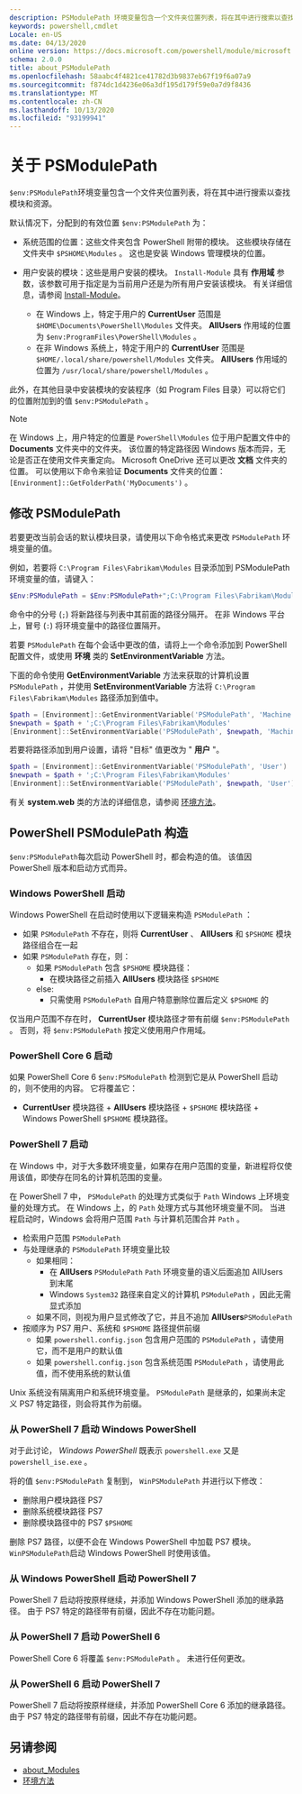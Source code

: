 ```yaml
---
description: PSModulePath 环境变量包含一个文件夹位置列表，将在其中进行搜索以查找模块和资源。
keywords: powershell,cmdlet
Locale: en-US
ms.date: 04/13/2020
online version: https://docs.microsoft.com/powershell/module/microsoft.powershell.core/about/about_PSModulePath?view=powershell-7.1&WT.mc_id=ps-gethelp
schema: 2.0.0
title: about_PSModulePath
ms.openlocfilehash: 58aabc4f4821ce41782d3b9837eb67f19f6a07a9
ms.sourcegitcommit: f874dc1d4236e06a3df195d179f59e0a7d9f8436
ms.translationtype: MT
ms.contentlocale: zh-CN
ms.lasthandoff: 10/13/2020
ms.locfileid: "93199941"
---
```

# <a name="about-psmodulepath"></a>关于 PSModulePath

`$env:PSModulePath`环境变量包含一个文件夹位置列表，将在其中进行搜索以查找模块和资源。

默认情况下，分配到的有效位置 `$env:PSModulePath` 为：

- 系统范围的位置：这些文件夹包含 PowerShell 附带的模块。 这些模块存储在文件夹中 `$PSHOME\Modules` 。 这也是安装 Windows 管理模块的位置。

- 用户安装的模块：这些是用户安装的模块。
  `Install-Module` 具有 **作用域** 参数，该参数可用于指定是为当前用户还是为所有用户安装该模块。 有关详细信息，请参阅 [Install-Module](xref:PowerShellGet.Install-Module)。

  - 在 Windows 上，特定于用户的 **CurrentUser** 范围是 `$HOME\Documents\PowerShell\Modules` 文件夹。 **AllUsers** 作用域的位置为 `$env:ProgramFiles\PowerShell\Modules` 。
  - 在非 Windows 系统上，特定于用户的 **CurrentUser** 范围是 `$HOME/.local/share/powershell/Modules` 文件夹。 **AllUsers** 作用域的位置为 `/usr/local/share/powershell/Modules` 。

此外，在其他目录中安装模块的安装程序（如 Program Files 目录）可以将它们的位置附加到的值 `$env:PSModulePath` 。

> [!NOTE]
> 在 Windows 上，用户特定的位置是 `PowerShell\Modules` 位于用户配置文件中的 **Documents** 文件夹中的文件夹。 该位置的特定路径因 Windows 版本而异，无论是否正在使用文件夹重定向。 Microsoft OneDrive 还可以更改 **文档** 文件夹的位置。 可以使用以下命令来验证 **Documents** 文件夹的位置： `[Environment]::GetFolderPath('MyDocuments')` 。

## <a name="modifying-psmodulepath"></a>修改 PSModulePath

若要更改当前会话的默认模块目录，请使用以下命令格式来更改 `PSModulePath` 环境变量的值。

例如，若要将 `C:\Program Files\Fabrikam\Modules` 目录添加到 PSModulePath 环境变量的值，请键入：

```powershell
$Env:PSModulePath = $Env:PSModulePath+";C:\Program Files\Fabrikam\Modules"
```

命令中的分号 (`;`) 将新路径与列表中其前面的路径分隔开。 在非 Windows 平台上，冒号 (`:`) 将环境变量中的路径位置隔开。

若要 `PSModulePath` 在每个会话中更改的值，请将上一个命令添加到 PowerShell 配置文件，或使用 **环境** 类的 **SetEnvironmentVariable** 方法。

下面的命令使用 **GetEnvironmentVariable** 方法来获取的计算机设置 `PSModulePath` ，并使用 **SetEnvironmentVariable** 方法将 `C:\Program Files\Fabrikam\Modules` 路径添加到值中。

```powershell
$path = [Environment]::GetEnvironmentVariable('PSModulePath', 'Machine')
$newpath = $path + ';C:\Program Files\Fabrikam\Modules'
[Environment]::SetEnvironmentVariable('PSModulePath', $newpath, 'Machine')
```

若要将路径添加到用户设置，请将 "目标" 值更改为 " **用户** "。

```powershell
$path = [Environment]::GetEnvironmentVariable('PSModulePath', 'User')
$newpath = $path + ';C:\Program Files\Fabrikam\Modules'
[Environment]::SetEnvironmentVariable('PSModulePath', $newpath, 'User')
```

有关 **system.web** 类的方法的详细信息，请参阅 [环境方法](/dotnet/api/system.environment)。

## <a name="powershell-psmodulepath-construction"></a>PowerShell PSModulePath 构造

`$env:PSModulePath`每次启动 PowerShell 时，都会构造的值。
该值因 PowerShell 版本和启动方式而异。

### <a name="windows-powershell-startup"></a>Windows PowerShell 启动

Windows PowerShell 在启动时使用以下逻辑来构造 `PSModulePath` ：

- 如果 `PSModulePath` 不存在，则将 **CurrentUser** 、 **AllUsers** 和 `$PSHOME` 模块路径组合在一起
- 如果 `PSModulePath` 存在，则：
  - 如果 `PSModulePath` 包含 `$PSHOME` 模块路径：
    - 在模块路径之前插入 **AllUsers** 模块路径 `$PSHOME`
  - else:
    - 只需使用 `PSModulePath` 自用户特意删除位置后定义 `$PSHOME` 的

仅当用户范围不存在时， **CurrentUser** 模块路径才带有前缀 `$env:PSModulePath` 。 否则，将 `$env:PSModulePath` 按定义使用用户作用域。

### <a name="powershell-core-6-startup"></a>PowerShell Core 6 启动

如果 PowerShell Core 6 `$env:PSModulePath` 检测到它是从 PowerShell 启动的，则不使用的内容。 它将覆盖它：

- **CurrentUser** 模块路径 + **AllUsers** 模块路径 + `$PSHOME` 模块路径 + Windows PowerShell `$PSHOME` 模块路径。

### <a name="powershell-7-startup"></a>PowerShell 7 启动

在 Windows 中，对于大多数环境变量，如果存在用户范围的变量，新进程将仅使用该值，即使存在同名的计算机范围的变量。

在 PowerShell 7 中， `PSModulePath` 的处理方式类似于 `Path` Windows 上环境变量的处理方式。 在 Windows 上，的 `Path` 处理方式与其他环境变量不同。 当进程启动时，Windows 会将用户范围 `Path` 与计算机范围合并 `Path` 。

- 检索用户范围 `PSModulePath`
- 与处理继承的 `PSModulePath` 环境变量比较
  - 如果相同：
    - 在 **AllUsers** `PSModulePath` `Path` 环境变量的语义后面追加 AllUsers 到末尾
    - Windows `System32` 路径来自定义的计算机 `PSModulePath` ，因此无需显式添加
  - 如果不同，则视为用户显式修改了它，并且不追加 **AllUsers**`PSModulePath`
- 按顺序为 PS7 用户、系统和 `$PSHOME` 路径提供前缀
  - 如果 `powershell.config.json` 包含用户范围的 `PSModulePath` ，请使用它，而不是用户的默认值
  - 如果 `powershell.config.json` 包含系统范围 `PSModulePath` ，请使用此值，而不使用系统的默认值

Unix 系统没有隔离用户和系统环境变量。
`PSModulePath` 是继承的，如果尚未定义 PS7 特定路径，则会将其作为前缀。

### <a name="starting-windows-powershell-from-powershell-7"></a>从 PowerShell 7 启动 Windows PowerShell

对于此讨论， _Windows PowerShell_ 既表示 `powershell.exe` 又是 `powershell_ise.exe` 。

将的值 `$env:PSModulePath` 复制到， `WinPSModulePath` 并进行以下修改：

- 删除用户模块路径 PS7
- 删除系统模块路径 PS7
- 删除模块路径中的 PS7 `$PSHOME`

删除 PS7 路径，以便不会在 Windows PowerShell 中加载 PS7 模块。 `WinPSModulePath`启动 Windows PowerShell 时使用该值。

### <a name="starting-powershell-7-from-windows-powershell"></a>从 Windows PowerShell 启动 PowerShell 7

PowerShell 7 启动将按原样继续，并添加 Windows PowerShell 添加的继承路径。 由于 PS7 特定的路径带有前缀，因此不存在功能问题。

### <a name="starting-powershell-6-from-powershell-7"></a>从 PowerShell 7 启动 PowerShell 6

PowerShell Core 6 将覆盖 `$env:PSModulePath` 。 未进行任何更改。

### <a name="starting-powershell-7-from-powershell-6"></a>从 PowerShell 6 启动 PowerShell 7

PowerShell 7 启动将按原样继续，并添加 PowerShell Core 6 添加的继承路径。 由于 PS7 特定的路径带有前缀，因此不存在功能问题。

## <a name="see-also"></a>另请参阅

- [about_Modules](about_Modules.md)
- [环境方法](/dotnet/api/system.environment)

